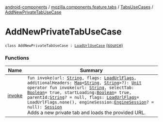 [android-components](../../../index.md) / [mozilla.components.feature.tabs](../../index.md) / [TabsUseCases](../index.md) / [AddNewPrivateTabUseCase](./index.md)

# AddNewPrivateTabUseCase

`class AddNewPrivateTabUseCase : `[`LoadUrlUseCase`](../../../mozilla.components.feature.session/-session-use-cases/-load-url-use-case/index.md) [(source)](https://github.com/mozilla-mobile/android-components/blob/master/components/feature/tabs/src/main/java/mozilla/components/feature/tabs/TabsUseCases.kt#L167)

### Functions

| Name | Summary |
|---|---|
| [invoke](invoke.md) | `fun invoke(url: `[`String`](https://kotlinlang.org/api/latest/jvm/stdlib/kotlin/-string/index.html)`, flags: `[`LoadUrlFlags`](../../../mozilla.components.concept.engine/-engine-session/-load-url-flags/index.md)`, additionalHeaders: `[`Map`](https://kotlinlang.org/api/latest/jvm/stdlib/kotlin.collections/-map/index.html)`<`[`String`](https://kotlinlang.org/api/latest/jvm/stdlib/kotlin/-string/index.html)`, `[`String`](https://kotlinlang.org/api/latest/jvm/stdlib/kotlin/-string/index.html)`>?): `[`Unit`](https://kotlinlang.org/api/latest/jvm/stdlib/kotlin/-unit/index.html)<br>`operator fun invoke(url: `[`String`](https://kotlinlang.org/api/latest/jvm/stdlib/kotlin/-string/index.html)`, selectTab: `[`Boolean`](https://kotlinlang.org/api/latest/jvm/stdlib/kotlin/-boolean/index.html)` = true, startLoading: `[`Boolean`](https://kotlinlang.org/api/latest/jvm/stdlib/kotlin/-boolean/index.html)` = true, parentId: `[`String`](https://kotlinlang.org/api/latest/jvm/stdlib/kotlin/-string/index.html)`? = null, flags: `[`LoadUrlFlags`](../../../mozilla.components.concept.engine/-engine-session/-load-url-flags/index.md)` = LoadUrlFlags.none(), engineSession: `[`EngineSession`](../../../mozilla.components.concept.engine/-engine-session/index.md)`? = null): `[`Session`](../../../mozilla.components.browser.session/-session/index.md)<br>Adds a new private tab and loads the provided URL. |
